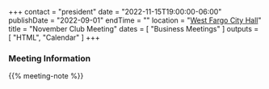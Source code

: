 +++
contact = "president"
date = "2022-11-15T19:00:00-06:00"
publishDate = "2022-09-01"
endTime = ""
location = "[West Fargo City Hall](/places/west-fargo-city-hall/)"
title = "November Club Meeting"
dates = [ "Business Meetings" ]
outputs = [ "HTML", "Calendar" ]
+++

<!--
### Remote Access to Meeting

Those unable to attend this meeting *in-person* are invited to
[participate via Zoom]().
-->

### Meeting Information

{{% meeting-note %}}

